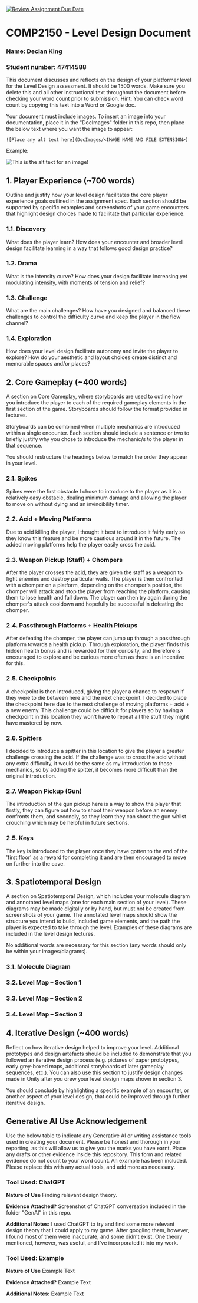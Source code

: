 [![Review Assignment Due Date](https://classroom.github.com/assets/deadline-readme-button-24ddc0f5d75046c5622901739e7c5dd533143b0c8e959d652212380cedb1ea36.svg)](https://classroom.github.com/a/YyUO0xtt)
# COMP2150  - Level Design Document
### Name: Declan King
### Student number: 47414588

This document discusses and reflects on the design of your platformer level for the Level Design assessment. It should be 1500 words. Make sure you delete this and all other instructional text throughout the document before checking your word count prior to submission. Hint: You can check word count by copying this text into a Word or Google doc.

Your document must include images. To insert an image into your documentation, place it in the "DocImages" folder in this repo, then place the below text where you want the image to appear:

```
![Place any alt text here](DocImages/<IMAGE NAME AND FILE EXTENSION>)
```

Example:

![This is the alt text for an image!](DocImages/exampleimage.png)

## 1. Player Experience (~700 words)
Outline and justify how your level design facilitates the core player experience goals outlined in the assignment spec. Each section should be supported by specific examples and screenshots of your game encounters that highlight design choices made to facilitate that particular experience.

### 1.1. Discovery
What does the player learn? How does your encounter and broader level design facilitate learning in a way that follows good design practice?

### 1.2. Drama
What is the intensity curve? How does your design facilitate increasing yet modulating intensity, with moments of tension and relief? 

### 1.3. Challenge
What are the main challenges? How have you designed and balanced these challenges to control the difficulty curve and keep the player in the flow channel?

### 1.4. Exploration
How does your level design facilitate autonomy and invite the player to explore? How do your aesthetic and layout choices create distinct and memorable spaces and/or places?

## 2. Core Gameplay (~400 words)
A section on Core Gameplay, where storyboards are used to outline how you introduce the player to each of the required gameplay elements in the first section of the game. Storyboards should follow the format provided in lectures.

Storyboards can be combined when multiple mechanics are introduced within a single encounter. Each section should include a sentence or two to briefly justify why you chose to introduce the mechanic/s to the player in that sequence.

You should restructure the headings below to match the order they appear in your level.

### 2.1. Spikes
Spikes were the first obstacle I chose to introduce to the player as it is a relatively easy obstacle, dealing minimum damage and allowing the player to move on without dying and an invincibility timer.

### 2.2. Acid + Moving Platforms
Due to acid killing the player, I thought it best to introduce it fairly early so they know this feature and be more cautious around it in the future. The added moving platforms help the player easily cross the acid.

### 2.3. Weapon Pickup (Staff) + Chompers
After the player crosses the acid, they are given the staff as a weapon to fight enemies and destroy particular walls. The player is then confronted with a chomper on a platform, depending on the chomper's position, the chomper will attack and stop the player from reaching the platform, causing them to lose health and fall down. The player can then try again during the chomper's attack cooldown and hopefully be successful in defeating the chomper.

### 2.4. Passthrough Platforms + Health Pickups
After defeating the chomper, the player can jump up through a passthrough platform towards a health pickup. Through exploration, the player finds this hidden health bonus and is rewarded for their curiosity, and therefore is encouraged to explore and be curious more often as there is an incentive for this.

### 2.5. Checkpoints
A checkpoint is then introduced, giving the player a chance to respawn if they were to die between here and the next checkpoint. I decided to place the checkpoint here due to the next challenge of moving platforms + acid + a new enemy. This challenge could be difficult for players so by having a checkpoint in this location they won't have to repeat all the stuff they might have mastered by now.

### 2.6. Spitters
I decided to introduce a spitter in this location to give the player a greater challenge crossing the acid. If the challenge was to cross the acid without any extra difficulty, it would be the same as my introduction to those mechanics, so by adding the spitter, it becomes more difficult than the original introduction.

### 2.7. Weapon Pickup (Gun)
The introduction of the gun pickup here is a way to show the player that firstly, they can figure out how to shoot their weapon before an enemy confronts them, and secondly, so they learn they can shoot the gun whilst crouching which may be helpful in future sections.

### 2.5. Keys
The key is introduced to the player once they have gotten to the end of the 'first floor' as a reward for completing it and are then encouraged to move on further into the cave. 

## 3. Spatiotemporal Design
A section on Spatiotemporal Design, which includes your molecule diagram and annotated level maps (one for each main section of your level). These diagrams may be made digitally or by hand, but must not be created from screenshots of your game. The annotated level maps should show the structure you intend to build, included game elements, and the path the player is expected to take through the level. Examples of these diagrams are included in the level design lectures.

No additional words are necessary for this section (any words should only be within your images/diagrams).
 
### 3.1. Molecule Diagram

### 3.2. Level Map – Section 1

### 3.3.	Level Map – Section 2

### 3.4.	Level Map – Section 3

## 4. Iterative Design (~400 words)
Reflect on how iterative design helped to improve your level. Additional prototypes and design artefacts should be included to demonstrate that you followed an iterative design process (e.g. pictures of paper prototypes, early grey-boxed maps, additional storyboards of later gameplay sequences, etc.). You can also use this section to justify design changes made in Unity after you drew your level design maps shown in section 3. 

You should conclude by highlighting a specific example of an encounter, or another aspect of your level design, that could be improved through further iterative design.

## Generative AI Use Acknowledgement

Use the below table to indicate any Generative AI or writing assistance tools used in creating your document. Please be honest and thorough in your reporting, as this will allow us to give you the marks you have earnt. Place any drafts or other evidence inside this repository. This form and related evidence do not count to your word count.
An example has been included. Please replace this with any actual tools, and add more as necessary.


### Tool Used: ChatGPT
**Nature of Use** Finding relevant design theory.

**Evidence Attached?** Screenshot of ChatGPT conversation included in the folder "GenAI" in this repo.

**Additional Notes:** I used ChatGPT to try and find some more relevant design theory that I could apply to my game. After googling them, however, I found most of them were inaccurate, and some didn't exist. One theory mentioned, however, was useful, and I've incorporated it into my work.

### Tool Used: Example
**Nature of Use** Example Text

**Evidence Attached?** Example Text

**Additional Notes:** Example Text


